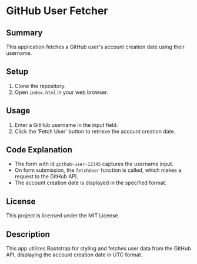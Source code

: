 # GitHub User Fetcher

## Summary
This application fetches a GitHub user's account creation date using their username.

## Setup
1. Clone the repository.
2. Open `index.html` in your web browser.

## Usage
1. Enter a GitHub username in the input field.
2. Click the 'Fetch User' button to retrieve the account creation date.

## Code Explanation
- The form with id `github-user-12345` captures the username input.
- On form submission, the `fetchUser` function is called, which makes a request to the GitHub API.
- The account creation date is displayed in the specified format.

## License
This project is licensed under the MIT License.

## Description
This app utilizes Bootstrap for styling and fetches user data from the GitHub API, displaying the account creation date in UTC format.